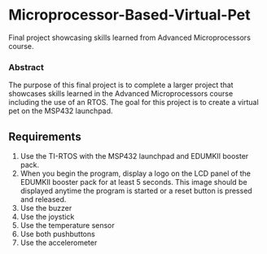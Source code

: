 # Microprocessor-Based-Virtual-Pet
Final project showcasing skills learned from Advanced Microprocessors course.

### Abstract
The purpose of this final project is to complete a larger project that showcases skills learned in the Advanced Microprocessors course including the use of an RTOS. The goal for this project is to create a virtual pet on the MSP432 launchpad.

## Requirements
1. Use the TI-RTOS with the MSP432 launchpad and EDUMKII booster pack.
2. When you begin the program, display a logo on the LCD panel of the EDUMKII
booster pack for at least 5 seconds. This image should be displayed anytime the
program is started or a reset button is pressed and released.
3. Use the buzzer
4. Use the joystick
5. Use the temperature sensor
6. Use both pushbuttons
7. Use the accelerometer
